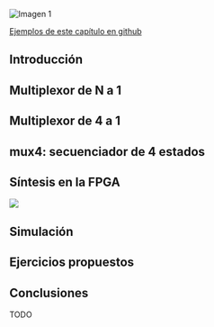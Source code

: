 ![Imagen 1](https://github.com/Obijuan/open-fpga-verilog-tutorial/raw/master/tutorial/T12-mux-4-1/images/mux4-1.png)

[Ejemplos de este capítulo en github](https://github.com/Obijuan/open-fpga-verilog-tutorial/tree/master/tutorial/T12-mux-4-1)

## Introducción

## Multiplexor de N a 1

## Multiplexor de 4 a 1

## mux4: secuenciador de 4 estados

## Síntesis en la FPGA

![](https://github.com/Obijuan/open-fpga-verilog-tutorial/raw/master/tutorial/T12-mux-4-1/images/mux4-1.png)

## Simulación

## Ejercicios propuestos

## Conclusiones
TODO